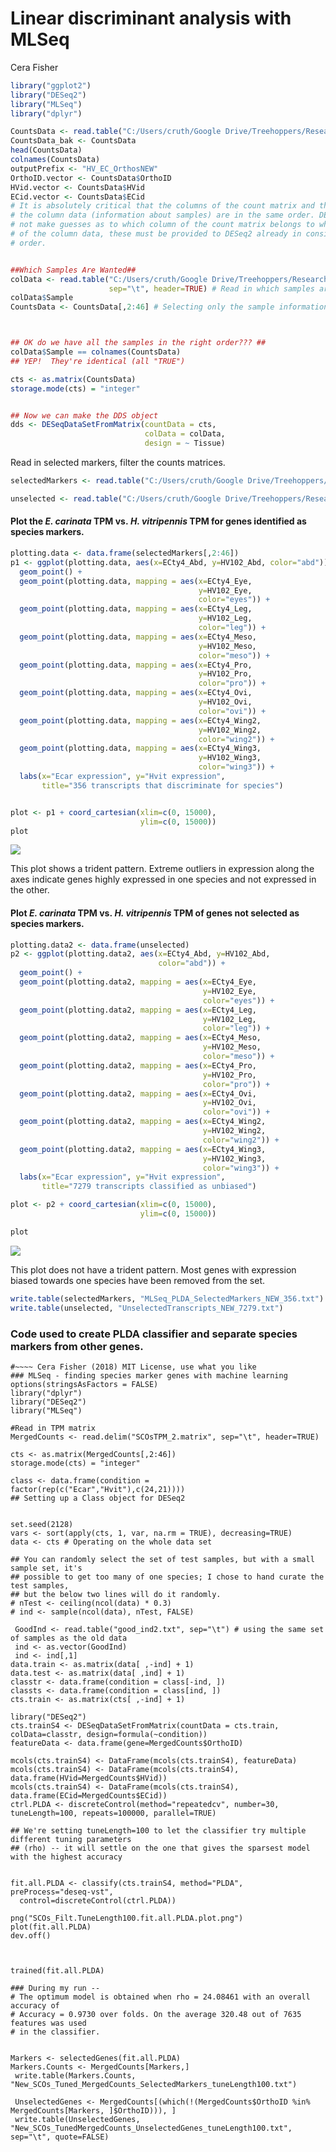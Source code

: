 Linear discriminant analysis with MLSeq
================
Cera Fisher

``` r
library("ggplot2")
library("DESeq2")
library("MLSeq")
library("dplyr")

CountsData <- read.table("C:/Users/cruth/Google Drive/Treehoppers/ResearchFiles/RNASeq/OrthoFinder/MLSeq/SCOsTPM_2.matrix", header=TRUE, sep="\t")
CountsData_bak <- CountsData
head(CountsData)
colnames(CountsData)
outputPrefix <- "HV_EC_OrthosNEW"
OrthoID.vector <- CountsData$OrthoID
HVid.vector <- CountsData$HVid
ECid.vector <- CountsData$ECid
# It is absolutely critical that the columns of the count matrix and the rows of
# the column data (information about samples) are in the same order. DESeq2 will
# not make guesses as to which column of the count matrix belongs to which row
# of the column data, these must be provided to DESeq2 already in consistent
# order.


##Which Samples Are Wanted##
colData <- read.table("C:/Users/cruth/Google Drive/Treehoppers/ResearchFiles/RNASeq/OrthoFinder/SampleInformation_colData.txt", 
                      sep="\t", header=TRUE) # Read in which samples are wanted
colData$Sample
CountsData <- CountsData[,2:46] # Selecting only the sample information we want. 



## OK do we have all the samples in the right order??? ##
colData$Sample == colnames(CountsData)
## YEP!  They're identical (all "TRUE")

cts <- as.matrix(CountsData)
storage.mode(cts) = "integer"


## Now we can make the DDS object
dds <- DESeqDataSetFromMatrix(countData = cts, 
                              colData = colData, 
                              design = ~ Tissue)
```

Read in selected markers, filter the counts
matrices.

``` r
selectedMarkers <- read.table("C:/Users/cruth/Google Drive/Treehoppers/ResearchFiles/RNASeq/OrthoFinder/MLSeq/New_SCOs_Tuned_MergedCounts_SelectedMarkers_tuneLength100.txt")

unselected <- read.table("C:/Users/cruth/Google Drive/Treehoppers/ResearchFiles/RNASeq/OrthoFinder/MLSeq/New_SCOs_TunedMergedCounts_UnselectedGenes_tuneLength100.txt")
```

#### Plot the *E. carinata* TPM vs. *H. vitripennis* TPM for genes identified as species markers.

``` r
plotting.data <- data.frame(selectedMarkers[,2:46])
p1 <- ggplot(plotting.data, aes(x=ECty4_Abd, y=HV102_Abd, color="abd")) + 
  geom_point() + 
  geom_point(plotting.data, mapping = aes(x=ECty4_Eye,
                                          y=HV102_Eye,
                                          color="eyes")) +
  geom_point(plotting.data, mapping = aes(x=ECty4_Leg,
                                          y=HV102_Leg,
                                          color="leg")) + 
  geom_point(plotting.data, mapping = aes(x=ECty4_Meso,
                                          y=HV102_Meso,
                                          color="meso")) +
  geom_point(plotting.data, mapping = aes(x=ECty4_Pro,
                                          y=HV102_Pro,
                                          color="pro")) +
  geom_point(plotting.data, mapping = aes(x=ECty4_Ovi,
                                          y=HV102_Ovi,
                                          color="ovi")) + 
  geom_point(plotting.data, mapping = aes(x=ECty4_Wing2,
                                          y=HV102_Wing2,
                                          color="wing2")) +
  geom_point(plotting.data, mapping = aes(x=ECty4_Wing3,
                                          y=HV102_Wing3,
                                          color="wing3")) +
  labs(x="Ecar expression", y="Hvit expression", 
       title="356 transcripts that discriminate for species")


plot <- p1 + coord_cartesian(xlim=c(0, 15000), 
                             ylim=c(0, 15000))
plot
```

![](MLSeq_SpeciesSignal_tuneLength100_files/figure-gfm/unnamed-chunk-3-1.png)<!-- -->

This plot shows a trident pattern. Extreme outliers in expression along
the axes indicate genes highly expressed in one species and not
expressed in the
other.

#### Plot *E. carinata* TPM vs. *H. vitripennis* TPM of genes not selected as species markers.

``` r
plotting.data2 <- data.frame(unselected)
p2 <- ggplot(plotting.data2, aes(x=ECty4_Abd, y=HV102_Abd,
                                 color="abd")) + 
  geom_point() + 
  geom_point(plotting.data2, mapping = aes(x=ECty4_Eye,
                                           y=HV102_Eye,
                                           color="eyes")) +
  geom_point(plotting.data2, mapping = aes(x=ECty4_Leg,
                                           y=HV102_Leg,
                                           color="leg")) + 
  geom_point(plotting.data2, mapping = aes(x=ECty4_Meso,
                                           y=HV102_Meso,
                                           color="meso")) +
  geom_point(plotting.data2, mapping = aes(x=ECty4_Pro,
                                           y=HV102_Pro,
                                           color="pro")) +
  geom_point(plotting.data2, mapping = aes(x=ECty4_Ovi,
                                           y=HV102_Ovi,
                                           color="ovi")) + 
  geom_point(plotting.data2, mapping = aes(x=ECty4_Wing2,
                                           y=HV102_Wing2,
                                           color="wing2")) +
  geom_point(plotting.data2, mapping = aes(x=ECty4_Wing3,
                                           y=HV102_Wing3,
                                           color="wing3")) +
  labs(x="Ecar expression", y="Hvit expression", 
       title="7279 transcripts classified as unbiased")

plot <- p2 + coord_cartesian(xlim=c(0, 15000), 
                             ylim=c(0, 15000))

plot
```

![](MLSeq_SpeciesSignal_tuneLength100_files/figure-gfm/unnamed-chunk-4-1.png)<!-- -->

This plot does not have a trident pattern. Most genes with expression
biased towards one species have been removed from the set.

``` r
write.table(selectedMarkers, "MLSeq_PLDA_SelectedMarkers_NEW_356.txt")
write.table(unselected, "UnselectedTranscripts_NEW_7279.txt")
```

### Code used to create PLDA classifier and separate species markers from other genes.

    #~~~~ Cera Fisher (2018) MIT License, use what you like
    ### MLSeq - finding species marker genes with machine learning
    options(stringsAsFactors = FALSE)
    library("dplyr")
    library("DESeq2")
    library("MLSeq")
    
    #Read in TPM matrix
    MergedCounts <- read.delim("SCOsTPM_2.matrix", sep="\t", header=TRUE)
    
    cts <- as.matrix(MergedCounts[,2:46])
    storage.mode(cts) = "integer"
    
    class <- data.frame(condition = factor(rep(c("Ecar","Hvit"),c(24,21))))
    ## Setting up a Class object for DESeq2
    
    
    set.seed(2128)
    vars <- sort(apply(cts, 1, var, na.rm = TRUE), decreasing=TRUE)
    data <- cts # Operating on the whole data set 
    
    ## You can randomly select the set of test samples, but with a small sample set, it's 
    ## possible to get too many of one species; I chose to hand curate the test samples, 
    ## but the below two lines will do it randomly. 
    # nTest <- ceiling(ncol(data) * 0.3)
    # ind <- sample(ncol(data), nTest, FALSE)
    
     GoodInd <- read.table("good_ind2.txt", sep="\t") # using the same set of samples as the old data 
     ind <- as.vector(GoodInd)
     ind <- ind[,1]
    data.train <- as.matrix(data[ ,-ind] + 1) 
    data.test <- as.matrix(data[ ,ind] + 1) 
    classtr <- data.frame(condition = class[-ind, ]) 
    classts <- data.frame(condition = class[ind, ])
    cts.train <- as.matrix(cts[ ,-ind] + 1)
    
    library("DESeq2")
    cts.trainS4 <- DESeqDataSetFromMatrix(countData = cts.train, colData=classtr, design=formula(~condition))
    featureData <- data.frame(gene=MergedCounts$OrthoID)
    
    mcols(cts.trainS4) <- DataFrame(mcols(cts.trainS4), featureData)
    mcols(cts.trainS4) <- DataFrame(mcols(cts.trainS4), data.frame(HVid=MergedCounts$HVid))
    mcols(cts.trainS4) <- DataFrame(mcols(cts.trainS4), data.frame(ECid=MergedCounts$ECid))
    ctrl.PLDA <- discreteControl(method="repeatedcv", number=30, tuneLength=100, repeats=100000, parallel=TRUE)
    
    ## We're setting tuneLength=100 to let the classifier try multiple different tuning parameters
    ## (rho) -- it will settle on the one that gives the sparsest model with the highest accuracy
    
    
    fit.all.PLDA <- classify(cts.trainS4, method="PLDA", preProcess="deseq-vst", 
      control=discreteControl(ctrl.PLDA))
    
    png("SCOs_Filt.TuneLength100.fit.all.PLDA.plot.png")
    plot(fit.all.PLDA)
    dev.off()
    
    
    
    trained(fit.all.PLDA)
    
    ### During my run -- 
    # The optimum model is obtained when rho = 24.08461 with an overall accuracy of
    # Accuracy = 0.9730 over folds. On the average 320.48 out of 7635 features was used
    # in the classifier.
    
    
    Markers <- selectedGenes(fit.all.PLDA)
    Markers.Counts <- MergedCounts[Markers,]
     write.table(Markers.Counts, "New_SCOs_Tuned_MergedCounts_SelectedMarkers_tuneLength100.txt")
     
     UnselectedGenes <- MergedCounts[(which(!(MergedCounts$OrthoID %in% MergedCounts[Markers, ]$OrthoID))), ]
     write.table(UnselectedGenes, "New_SCOs_TunedMergedCounts_UnselectedGenes_tuneLength100.txt", sep="\t", quote=FALSE)
